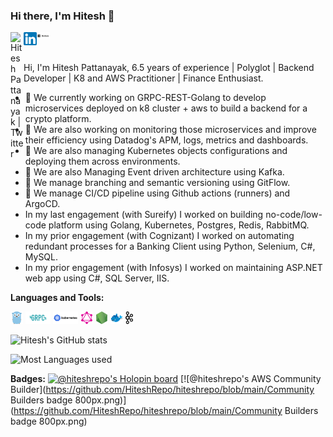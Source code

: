 ### Hi there, I'm Hitesh 👋

<a href="https://twitter.com/hitesh110393">
  <img align="left" alt="Hitesh Pattanayak | Twitter" width="21px" src="https://raw.githubusercontent.com/anuraghazra/anuraghazra/master/assets/twitter.svg" />
</a>
<a href="https://www.linkedin.com/in/hitesh-pattanayak-52290b160/">
  <img align="left" alt="Hitesh Pattanayak | linkedin" width="21px" src="https://github.com/HiteshRepo/hiteshrepo/blob/main/linked-in.png"/>
</a>
<a href="https://hitesh-pattanayak.medium.com/">
  <img align="left" alt="Hitesh Pattanayak | Medium" width="21px" src="https://github.com/HiteshRepo/hiteshrepo/blob/main/medium.jpeg"/>
</a>
<br />
<br />

Hi, I'm Hitesh Pattanayak, 6.5 years of experience | Polyglot | Backend Developer | K8 and AWS Practitioner | Finance Enthusiast.

- 🔭 We currently working on GRPC-REST-Golang to develop microservices deployed on k8 cluster + aws to build a backend for a crypto platform.
- 🔭 We are also working on monitoring those microservices and improve their efficiency using Datadog's APM, logs, metrics and dashboards.
- 🌱 We are also managing Kubernetes objects configurations and deploying them across environments.
- 🌱 We are also Managing Event driven architecture using Kafka.
- 🔭 We manage branching and semantic versioning using GitFlow.
- 🔭 We manage CI/CD pipeline using Github actions (runners) and ArgoCD.
- In my last engagement (with Sureify) I worked on building no-code/low-code platform using Golang, Kubernetes, Postgres, Redis, RabbitMQ.
- In my prior engagement (with Cognizant) I worked on automating redundant processes for a Banking Client using Python, Selenium, C#, MySQL.
- In my prior engagement (with Infosys) I worked on  maintaining ASP.NET web app using C#, SQL Server, IIS.

**Languages and Tools:**  

<code><img height="20" src="https://github.com/HiteshRepo/hiteshrepo/blob/main/golang.png"></code>
<code><img height="20" src="https://github.com/HiteshRepo/hiteshrepo/blob/main/grpcio-ar21.svg"></code>
<code><img height="20" src="https://github.com/HiteshRepo/hiteshrepo/blob/main/kubernetes-ar21.svg"></code>
<code><img height="20" src="https://raw.githubusercontent.com/github/explore/5c058a388828bb5fde0bcafd4bc867b5bb3f26f3/topics/graphql/graphql.png"></code>
<code><img height="20" src="https://raw.githubusercontent.com/github/explore/80688e429a7d4ef2fca1e82350fe8e3517d3494d/topics/nodejs/nodejs.png"></code>
<code><img height="20" src="https://github.com/HiteshRepo/hiteshrepo/blob/main/icons8-docker.svg"></code>
<code><img height="20" src="https://github.com/HiteshRepo/hiteshrepo/blob/main/kafka-seeklogo.com.svg"></code>

![Hitesh's GitHub stats](https://github-readme-stats.vercel.app/api?username=hiteshrepo)

![Most Languages used](https://github-readme-stats.anuraghazra1.vercel.app/api/top-langs/?username=hiteshrepo&layout=compact)

**Badges:**
[![@hiteshrepo's Holopin board](https://holopin.io/api/user/board?user=hiteshrepo)](https://holopin.io/@hiteshrepo)
[![@hiteshrepo's AWS Community Builder](https://github.com/HiteshRepo/hiteshrepo/blob/main/Community Builders badge 800px.png)](https://github.com/HiteshRepo/hiteshrepo/blob/main/Community Builders badge 800px.png)
